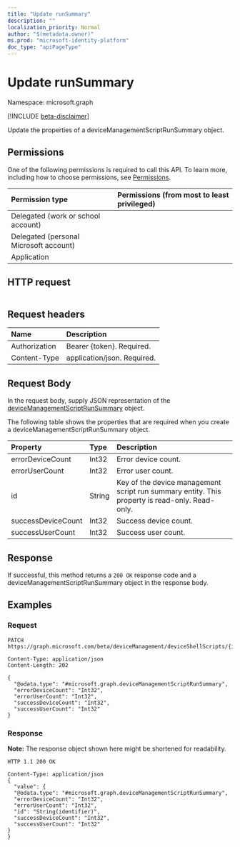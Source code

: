 ```yaml
---
title: "Update runSummary"
description: ""
localization_priority: Normal
author: "$(metadata.owner)"
ms.prod: "microsoft-identity-platform"
doc_type: "apiPageType"
---
```


# Update runSummary

Namespace: microsoft.graph

[!INCLUDE [beta-disclaimer](../../includes/beta-disclaimer.md)]

Update the properties of a deviceManagementScriptRunSummary object.

## Permissions

One of the following permissions is required to call this API. To learn more, including how to choose permissions, see [Permissions](/graph/permissions-reference).

| Permission type                        | Permissions (from most to least privileged) |
| :------------------------------------- | :------------------------------------------ |
| Delegated (work or school account)     |                                             |
| Delegated (personal Microsoft account) |                                             |
| Application                            |                                             |

## HTTP request

<!-- {
  "blockType": "ignored"
}
-->

```http

```

## Request headers

| Name          | Description                 |
| :------------ | :-------------------------- |
| Authorization | Bearer {token}. Required.   |
| Content-Type  | application/json. Required. |

## Request Body

In the request body, supply JSON representation of the [deviceManagementScriptRunSummary](../resources/intune-devicemanagementscriptrunsummary.md) object.

<!-- Actions and Functions -->

<!-- CRUD Methods -->

The following table shows the properties that are required when you create a deviceManagementScriptRunSummary object.

| Property           | Type   | Description                                                                                    |
| :----------------- | :----- | :--------------------------------------------------------------------------------------------- |
| errorDeviceCount   | Int32  | Error device count.                                                                            |
| errorUserCount     | Int32  | Error user count.                                                                              |
| id                 | String | Key of the device management script run summary entity. This property is read-only. Read-only. |
| successDeviceCount | Int32  | Success device count.                                                                          |
| successUserCount   | Int32  | Success user count.                                                                            |

## Response

If successful, this method returns a `200 OK` response code and a deviceManagementScriptRunSummary object in the response body.

## Examples

### Request

<!-- {
  "blockType": "request",
  "name": "update_runsummary"
}
-->

```http
PATCH https://graph.microsoft.com/beta/deviceManagement/deviceShellScripts/{id}/runSummary

Content-Type: application/json
Content-Length: 202

{
  "@odata.type": "#microsoft.graph.deviceManagementScriptRunSummary",
  "errorDeviceCount": "Int32",
  "errorUserCount": "Int32",
  "successDeviceCount": "Int32",
  "successUserCount": "Int32"
}

```

### Response

**Note:** The response object shown here might be shortened for readability.

<!-- {
  "blockType": "response",
  "truncated": true,
  "@odata.type": "microsoft.management.services.api.deviceManagementScriptRunSummary"
}
-->

```http
HTTP 1.1 200 OK

Content-Type: application/json
{
  "value": {
  "@odata.type": "#microsoft.graph.deviceManagementScriptRunSummary",
  "errorDeviceCount": "Int32",
  "errorUserCount": "Int32",
  "id": "String(identifier)",
  "successDeviceCount": "Int32",
  "successUserCount": "Int32"
}
}

```
